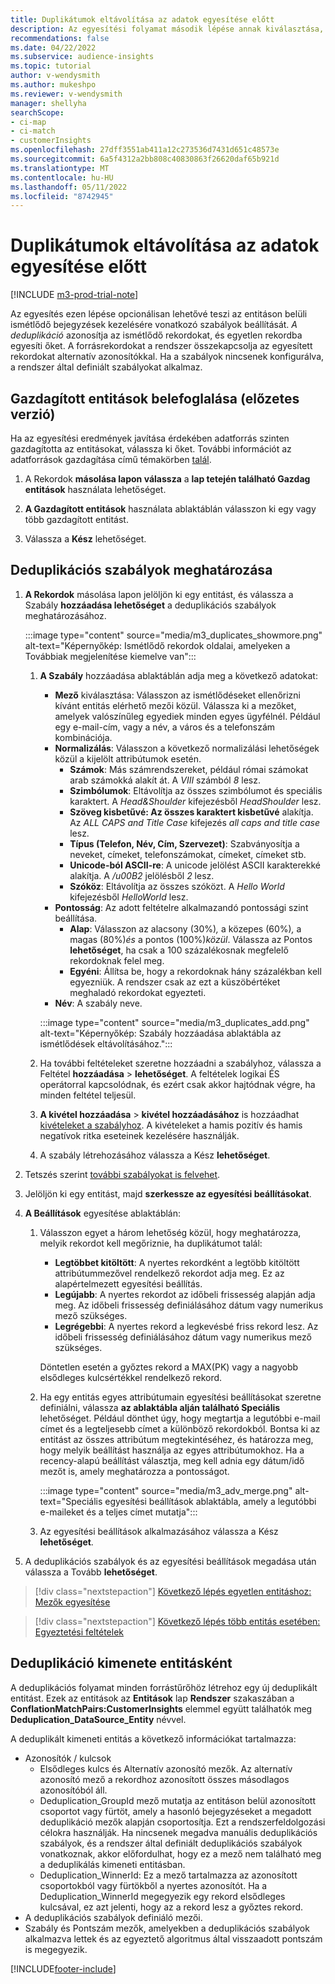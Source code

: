 ```yaml
---
title: Duplikátumok eltávolítása az adatok egyesítése előtt
description: Az egyesítési folyamat második lépése annak kiválasztása, hogy melyik rekordot kell megőrizni, amikor ismétlődéseket talál.
recommendations: false
ms.date: 04/22/2022
ms.subservice: audience-insights
ms.topic: tutorial
author: v-wendysmith
ms.author: mukeshpo
ms.reviewer: v-wendysmith
manager: shellyha
searchScope:
- ci-map
- ci-match
- customerInsights
ms.openlocfilehash: 27dff3551ab411a12c273536d7431d651c48573e
ms.sourcegitcommit: 6a5f4312a2bb808c40830863f26620daf65b921d
ms.translationtype: MT
ms.contentlocale: hu-HU
ms.lasthandoff: 05/11/2022
ms.locfileid: "8742945"
---
```

# <a name="remove-duplicates-before-unifying-data"></a>Duplikátumok eltávolítása az adatok egyesítése előtt

[!INCLUDE [m3-prod-trial-note](includes/m3-prod-trial-note.md)]

Az egyesítés ezen lépése opcionálisan lehetővé teszi az entitáson belüli ismétlődő bejegyzések kezelésére vonatkozó szabályok beállítását. *A deduplikáció* azonosítja az ismétlődő rekordokat, és egyetlen rekordba egyesíti őket. A forrásrekordokat a rendszer összekapcsolja az egyesített rekordokat alternatív azonosítókkal. Ha a szabályok nincsenek konfigurálva, a rendszer által definiált szabályokat alkalmaz.

## <a name="include-enriched-entities-preview"></a>Gazdagított entitások belefoglalása (előzetes verzió)

Ha az egyesítési eredmények javítása érdekében adatforrás szinten gazdagította az entitásokat, válassza ki őket. További információt az adatforrások gazdagítása című témakörben [talál](data-sources-enrichment.md).

1. A Rekordok **másolása lapon válassza** a **lap tetején található Gazdag entitások** használata lehetőséget.

1. **A Gazdagított entitások** használata ablaktáblán válasszon ki egy vagy több gazdagított entitást.

1. Válassza a **Kész** lehetőséget.

## <a name="define-deduplication-rules"></a>Deduplikációs szabályok meghatározása

1. **A Rekordok** másolása lapon jelöljön ki egy entitást, és válassza a Szabály **hozzáadása lehetőséget** a deduplikációs szabályok meghatározásához.

   :::image type="content" source="media/m3_duplicates_showmore.png" alt-text="Képernyőkép: Ismétlődő rekordok oldalai, amelyeken a Továbbiak megjelenítése kiemelve van":::

   1. **A Szabály** hozzáadása ablaktáblán adja meg a következő adatokat:
      - **Mező** kiválasztása: Válasszon az ismétlődéseket ellenőrizni kívánt entitás elérhető mezői közül. Válassza ki a mezőket, amelyek valószínűleg egyediek minden egyes ügyfélnél. Például egy e-mail-cím, vagy a név, a város és a telefonszám kombinációja.
      - **Normalizálás**: Válasszon a következő normalizálási lehetőségek közül a kijelölt attribútumok esetén.
        - **Számok**: Más számrendszereket, például római számokat arab számokká alakít át. A *VIII* számból *8* lesz.
        - **Szimbólumok**: Eltávolítja az összes szimbólumot és speciális karaktert. A *Head&Shoulder* kifejezésből *HeadShoulder* lesz.
        - **Szöveg kisbetűvé: Az összes karaktert kisbetűvé** alakítja. Az *ALL CAPS and Title Case* kifejezés *all caps and title case* lesz.
        - **Típus (Telefon, Név, Cím, Szervezet)**: Szabványosítja a neveket, címeket, telefonszámokat, címeket, címeket stb.
        - **Unicode-ból ASCII-re**: A unicode jelölést ASCII karakterekké alakítja. A */u00B2* jelölésből *2* lesz.
        - **Szóköz**: Eltávolítja az összes szóközt. A *Hello   World* kifejezésből *HelloWorld* lesz.
      - **Pontosság**: Az adott feltételre alkalmazandó pontossági szint beállítása.
        - **Alap**: Válasszon az alacsony (30%)*,* a közepes (60%)*,* a magas (80%)*és* a pontos (100%)*közül*. Válassza az Pontos **lehetőséget**, ha csak a 100 százalékosnak megfelelő rekordoknak felel meg.
        - **Egyéni**: Állítsa be, hogy a rekordoknak hány százalékban kell egyezniük. A rendszer csak az ezt a küszöbértéket meghaladó rekordokat egyezteti.
      - **Név**: A szabály neve.

      :::image type="content" source="media/m3_duplicates_add.png" alt-text="Képernyőkép: Szabály hozzáadása ablaktábla az ismétlődések eltávolításához.":::

   1. Ha további feltételeket szeretne hozzáadni a szabályhoz, válassza a Feltétel **hozzáadása** > **lehetőséget**. A feltételek logikai ÉS operátorral kapcsolódnak, és ezért csak akkor hajtódnak végre, ha minden feltétel teljesül.

   1. **A kivétel hozzáadása** > **kivétel hozzáadásához** is hozzáadhat [kivételeket a szabályhoz](match-entities.md#add-exceptions-to-a-rule). A kivételeket a hamis pozitív és hamis negatívok ritka eseteinek kezelésére használják.

   1. A szabály létrehozásához válassza a Kész **lehetőséget**.

1. Tetszés szerint [további szabályokat is felvehet](#define-deduplication-rules).

1. Jelöljön ki egy entitást, majd **szerkessze az egyesítési beállításokat**.

1. **A Beállítások** egyesítése ablaktáblán:
   1. Válasszon egyet a három lehetőség közül, hogy meghatározza, melyik rekordot kell megőriznie, ha duplikátumot talál:
      - **Legtöbbet kitöltött**: A nyertes rekordként a legtöbb kitöltött attribútummezővel rendelkező rekordot adja meg. Ez az alapértelmezett egyesítési beállítás.
      - **Legújabb**: A nyertes rekordot az időbeli frissesség alapján adja meg. Az időbeli frissesség definiálásához dátum vagy numerikus mező szükséges.
      - **Legrégebbi**: A nyertes rekord a legkevésbé friss rekord lesz. Az időbeli frissesség definiálásához dátum vagy numerikus mező szükséges.
      
      Döntetlen esetén a győztes rekord a MAX(PK) vagy a nagyobb elsődleges kulcsértékkel rendelkező rekord.
      
   1. Ha egy entitás egyes attribútumain egyesítési beállításokat szeretne definiálni, válassza **az ablaktábla alján található Speciális** lehetőséget. Például dönthet úgy, hogy megtartja a legutóbbi e-mail címet és a legteljesebb címet a különböző rekordokból. Bontsa ki az entitást az összes attribútum megtekintéséhez, és határozza meg, hogy melyik beállítást használja az egyes attribútumokhoz. Ha a recency-alapú beállítást választja, meg kell adnia egy dátum/idő mezőt is, amely meghatározza a pontosságot.

      :::image type="content" source="media/m3_adv_merge.png" alt-text="Speciális egyesítési beállítások ablaktábla, amely a legutóbbi e-maileket és a teljes címet mutatja":::

   1. Az egyesítési beállítások alkalmazásához válassza a Kész **lehetőséget**.

1. A deduplikációs szabályok és az egyesítési beállítások megadása után válassza a Tovább **lehetőséget**.
  
> [!div class="nextstepaction"]
> [Következő lépés egyetlen entitáshoz: Mezők egyesítése](merge-entities.md)

> [!div class="nextstepaction"]
> [Következő lépés több entitás esetében: Egyeztetési feltételek](match-entities.md)

## <a name="deduplication-output-as-an-entity"></a>Deduplikáció kimenete entitásként

A deduplikációs folyamat minden forrástűrőhöz létrehoz egy új deduplikált entitást. Ezek az entitások az **Entitások** lap **Rendszer** szakaszában a **ConflationMatchPairs:CustomerInsights** elemmel együtt találhatók meg **Deduplication_DataSource_Entity** névvel.

A deduplikált kimeneti entitás a következő információkat tartalmazza:

- Azonosítók / kulcsok
  - Elsődleges kulcs és Alternatív azonosító mezők. Az alternatív azonosító mező a rekordhoz azonosított összes másodlagos azonosítóból áll.
  - Deduplication_GroupId mező mutatja az entitáson belül azonosított csoportot vagy fürtöt, amely a hasonló bejegyzéseket a megadott deduplikáció mezők alapján csoportosítja. Ezt a rendszerfeldolgozási célokra használják. Ha nincsenek megadva manuális deduplikációs szabályok, és a rendszer által definiált deduplikációs szabályok vonatkoznak, akkor előfordulhat, hogy ez a mező nem található meg a deduplikálás kimeneti entitásban.
  - Deduplication_WinnerId: Ez a mező tartalmazza az azonosított csoportokból vagy fürtökből a nyertes azonosítót. Ha a Deduplication_WinnerId megegyezik egy rekord elsődleges kulcsával, ez azt jelenti, hogy az a rekord lesz a győztes rekord.
- A deduplikációs szabályok definiáló mezői.
- Szabály és Pontszám mezők, amelyekben a deduplikációs szabályok alkalmazva lettek és az egyeztető algoritmus által visszaadott pontszám is megegyezik.

[!INCLUDE[footer-include](includes/footer-banner.md)]
